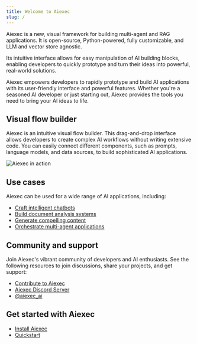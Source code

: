 ```yaml
---
title: Welcome to Aiexec
slug: /
---
```


Aiexec is a new, visual framework for building multi-agent and RAG applications. It is open-source, Python-powered, fully customizable, and LLM and vector store agnostic.

Its intuitive interface allows for easy manipulation of AI building blocks, enabling developers to quickly prototype and turn their ideas into powerful, real-world solutions.

Aiexec empowers developers to rapidly prototype and build AI applications with its user-friendly interface and powerful features. Whether you're a seasoned AI developer or just starting out, Aiexec provides the tools you need to bring your AI ideas to life.

## Visual flow builder

Aiexec is an intuitive visual flow builder. This drag-and-drop interface allows developers to create complex AI workflows without writing extensive code. You can easily connect different components, such as prompts, language models, and data sources, to build sophisticated AI applications.

![Aiexec in action](/img/playground-response.png)

## Use cases

Aiexec can be used for a wide range of AI applications, including:

* [Craft intelligent chatbots](/memory-chatbot)
* [Build document analysis systems](/document-qa)
* [Generate compelling content](/blog-writer)
* [Orchestrate multi-agent applications](/starter-projects-simple-agent)

## Community and support

Join Aiexec's vibrant community of developers and AI enthusiasts. See the following resources to join discussions, share your projects, and get support:

* [Contribute to Aiexec](contributing-how-to-contribute)
* [Aiexec Discord Server](https://discord.gg/EqksyE2EX9)
* [@aiexec_ai](https://twitter.com/aiexec_ai) 

## Get started with Aiexec

- [Install Aiexec](/get-started-installation)
- [Quickstart](/get-started-quickstart)

